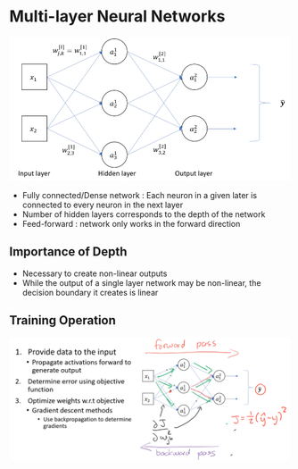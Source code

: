 # Multi-layer Neural Networks

<a name="ann">![../Images/ann.png](../Images/ann.png)
- Fully connected/Dense network : Each neuron in a given later is connected to every neuron in the next layer
- Number of hidden layers corresponds to the depth of the network
- Feed-forward : network only works in the forward direction

## Importance of Depth
- Necessary to create non-linear outputs
- While the output of a single layer network may be non-linear, the decision boundary it creates is linear

## Training Operation
<a name="training">![../Images/training.png](../Images/training.png)